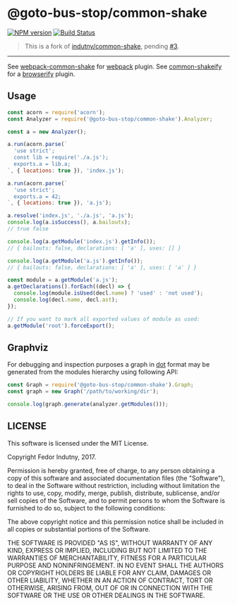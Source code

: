 # @goto-bus-stop/common-shake
[![NPM version](https://badge.fury.io/js/%40goto-bus-stop%2Fcommon-shake.svg)](http://badge.fury.io/js/%40goto-bus-stop%2Fcommon-shake)
[![Build Status](https://secure.travis-ci.org/goto-bus-stop/common-shake.svg)](http://travis-ci.org/goto-bus-stop/common-shake)

> This is a fork of [indutny/common-shake](https://github.com/indutny/common-shake),
> pending [#3](https://github.com/indutny/common-shake/pull/3).

---

See [webpack-common-shake][0] for [webpack][1] plugin.
See [common-shakeify][3] for a [browserify][4] plugin.

## Usage

```js
const acorn = require('acorn');
const Analyzer = require('@goto-bus-stop/common-shake').Analyzer;

const a = new Analyzer();

a.run(acorn.parse(`
  'use strict';
  const lib = require('./a.js');
  exports.a = lib.a;
`, { locations: true }), 'index.js');

a.run(acorn.parse(`
  'use strict';
  exports.a = 42;
`, { locations: true }), 'a.js');

a.resolve('index.js', './a.js', 'a.js');
console.log(a.isSuccess(), a.bailouts);
// true false

console.log(a.getModule('index.js').getInfo());
// { bailouts: false, declarations: [ 'a' ], uses: [] }

console.log(a.getModule('a.js').getInfo());
// { bailouts: false, declarations: [ 'a' ], uses: [ 'a' ] }

const module = a.getModule('a.js');
a.getDeclarations().forEach((decl) => {
  console.log(module.isUsed(decl.name) ? 'used' : 'not used');
  console.log(decl.name, decl.ast);
});

// If you want to mark all exported values of module as used:
a.getModule('root').forceExport();
```

## Graphviz

For debugging and inspection purposes a graph in [dot][2] format may be
generated from the modules hierarchy using following API:

```js
const Graph = require('@goto-bus-stop/common-shake').Graph;
const graph = new Graph('/path/to/working/dir');

console.log(graph.generate(analyzer.getModules()));
```

## LICENSE

This software is licensed under the MIT License.

Copyright Fedor Indutny, 2017.

Permission is hereby granted, free of charge, to any person obtaining a
copy of this software and associated documentation files (the
"Software"), to deal in the Software without restriction, including
without limitation the rights to use, copy, modify, merge, publish,
distribute, sublicense, and/or sell copies of the Software, and to permit
persons to whom the Software is furnished to do so, subject to the
following conditions:

The above copyright notice and this permission notice shall be included
in all copies or substantial portions of the Software.

THE SOFTWARE IS PROVIDED "AS IS", WITHOUT WARRANTY OF ANY KIND, EXPRESS
OR IMPLIED, INCLUDING BUT NOT LIMITED TO THE WARRANTIES OF
MERCHANTABILITY, FITNESS FOR A PARTICULAR PURPOSE AND NONINFRINGEMENT. IN
NO EVENT SHALL THE AUTHORS OR COPYRIGHT HOLDERS BE LIABLE FOR ANY CLAIM,
DAMAGES OR OTHER LIABILITY, WHETHER IN AN ACTION OF CONTRACT, TORT OR
OTHERWISE, ARISING FROM, OUT OF OR IN CONNECTION WITH THE SOFTWARE OR THE
USE OR OTHER DEALINGS IN THE SOFTWARE.

[0]: https://github.com/indutny/webpack-common-shake
[1]: https://webpack.github.io/
[2]: http://www.graphviz.org/content/dot-language
[3]: https://github.com/browserify/common-shakeify
[4]: https://browserify.org
